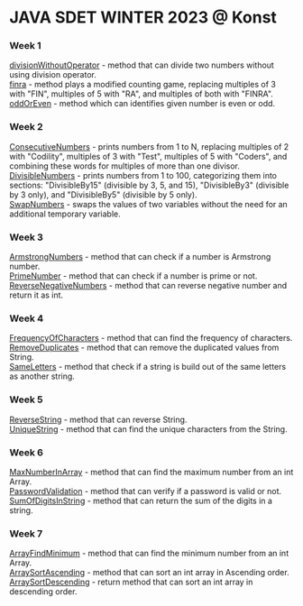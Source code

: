 # JAVA SDET WINTER 2023 @ Konst
### Week 1
[divisionWithoutOperator](week1/divisionWithoutOperator.java) - method that can divide two numbers without using division operator.  
[finra](week1/finra.java) - method plays a modified counting game, replacing multiples of 3 with "FIN", multiples of 5 with "RA", and multiples of both with "FINRA".  
[oddOrEven](week1/oddOrEven.java) - method which can identifies given number is even or odd.  

### Week 2
[ConsecutiveNumbers](week2/ConsecutiveNumbers.java) - prints numbers from 1 to N, replacing multiples of 2 with "Codility", multiples of 3 with "Test", multiples of 5 with "Coders", and combining these words for multiples of more than one divisor.  
[DivisibleNumbers](week2/DivisibleNumbers.java) - prints numbers from 1 to 100, categorizing them into sections: "DivisibleBy15" (divisible by 3, 5, and 15), "DivisibleBy3" (divisible by 3 only), and "DivisibleBy5" (divisible by 5 only).  
[SwapNumbers](week2/SwapNumbers.java) - swaps the values of two variables without the need for an additional temporary variable.  

### Week 3
[ArmstrongNumbers](week3/ArmstrongNumbers.java) - method that can check if a number is Armstrong number.  
[PrimeNumber](week3/PrimeNumber.java) - method that can check if a number is prime or not.  
[ReverseNegativeNumbers](week3/ReverseNegativeNumbers.java) - method that can reverse negative number and return it as int.  

### Week 4
[FrequencyOfCharacters](week4/FrequencyOfCharacters.java) - method that can find the frequency of characters.  
[RemoveDuplicates](week4/RemoveDuplicates.java) - method that can remove the duplicated values from String.  
[SameLetters](week4/SameLetters.java) - method that check if a string is build out of the same letters as another string.  


### Week 5
[ReverseString](week5/ReverseString.java) - method that can reverse String.  
[UniqueString](week5/UniqueString.java) - method that can find the unique characters from the String.

### Week 6
[MaxNumberInArray](week6/MaxNumberInArray.java) - method that can find the maximum number from an int Array.  
[PasswordValidation](week6/PasswordValidation.java) - method that can verify if a password is valid or not.  
[SumOfDigitsInString](week6/SumOfDigitsInString.java) - method that can return the sum of the digits in a string.  

### Week 7
[ArrayFindMinimum](week7/ArrayFindMinimum.java) - method that can find the minimum number from an int Array.  
[ArraySortAscending](week7/ArraySortAscending.java) - method that can sort an int array in Ascending order.  
[ArraySortDescending](week7/ArraySortDescending.java) - return method that can sort an int array in descending order.  

